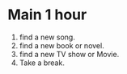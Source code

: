 # Main 1 hour

1. find a new song.
2. find a new book or novel.
3. find a new TV show or Movie.
4. Take a break.